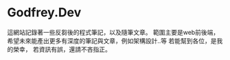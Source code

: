 # Godfrey.Dev
這網站記錄著一些反芻後的程式筆記，以及隨筆文章。
範圍主要是web前後端，
希望未來能產出更多有深度的筆記與文章，例如架構設計..等
若能幫到各位，是我的榮幸，
若資訊有誤，還請不吝指正。
